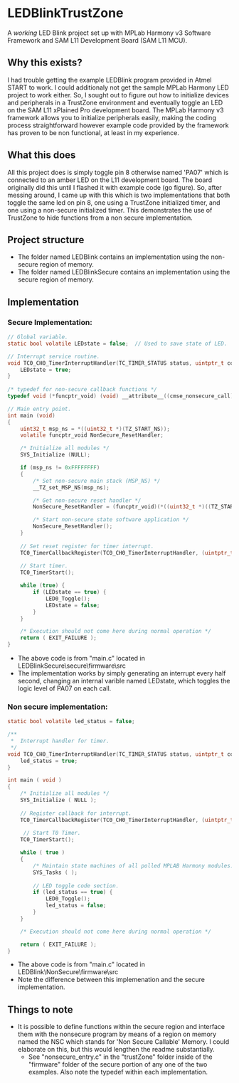 # LEDBlinkTrustZone
 A *working* LED Blink project set up with MPLab Harmony v3 Software Framework and SAM L11 Development Board (SAM L11 MCU). 

## Why this exists? 
I had trouble getting the example LEDBlink program provided in Atmel START to work. I could additionaly not get the sample MPLab Harmony LED project to work either. So, I sought out to figure out how to initialize devices and peripherals in a TrustZone environment and eventually toggle an LED on the SAM L11 xPlained Pro development board. The MPLab Harmony v3 framework allows you to initialize peripherals easily, making the coding process straightforward however example code provided by the framework has proven to be non functional, at least in my experience. 

## What this does
All this project does is simply toggle pin 8 otherwise named 'PA07' which is connected to an amber LED on the L11 development board. The board originally did this until I flashed it with example code (go figure). So, after messing around, I came up with this which is two implementations that both toggle the same led on pin 8, one using a TrustZone initialized timer, and one using a non-secure initialized timer. This demonstrates the use of TrustZone to hide functions from a non secure implementation.  

## Project structure
- The folder named LEDBlink contains an implementation using the non-secure region of memory.
- The folder named LEDBlinkSecure contains an implementation using the secure region of memory.

## Implementation
### Secure Implementation:
```C
// Global variable.
static bool volatile LEDstate = false;  // Used to save state of LED. 

// Interrupt service routine.
void TC0_CH0_TimerInterruptHandler(TC_TIMER_STATUS status, uintptr_t context) {
    LEDstate = true; 
}
    
/* typedef for non-secure callback functions */
typedef void (*funcptr_void) (void) __attribute__((cmse_nonsecure_call));

// Main entry point.
int main (void)
{
    uint32_t msp_ns = *((uint32_t *)(TZ_START_NS));
    volatile funcptr_void NonSecure_ResetHandler;

    /* Initialize all modules */
    SYS_Initialize (NULL);

    if (msp_ns != 0xFFFFFFFF)
    {
        /* Set non-secure main stack (MSP_NS) */
        __TZ_set_MSP_NS(msp_ns);

        /* Get non-secure reset handler */
        NonSecure_ResetHandler = (funcptr_void)(*((uint32_t *)((TZ_START_NS) + 4U)));

        /* Start non-secure state software application */
        NonSecure_ResetHandler();
    }
    
    // Set reset register for timer interrupt.
    TC0_TimerCallbackRegister(TC0_CH0_TimerInterruptHandler, (uintptr_t)NULL);
   
    // Start timer. 
    TC0_TimerStart();

    while (true) {
        if (LEDstate == true) {
            LED0_Toggle();
            LEDstate = false; 
        }
    }

    /* Execution should not come here during normal operation */
    return ( EXIT_FAILURE );
}

```
- The above code is from "main.c" located in LEDBlinkSecure\secure\firmware\src
- The implementation works by simply generating an interrupt every half second, changing an internal varible named LEDstate, which toggles the logic level of PA07 on each call. 
### Non secure implementation:
```C
static bool volatile led_status = false;

/**
 *  Interrupt handler for timer.
 */
void TC0_CH0_TimerInterruptHandler(TC_TIMER_STATUS status, uintptr_t context) {
    led_status = true;
}

int main ( void )
{
    /* Initialize all modules */
    SYS_Initialize ( NULL );
    
    // Register callback for interrupt.
    TC0_TimerCallbackRegister(TC0_CH0_TimerInterruptHandler, (uintptr_t)NULL);
    
     // Start T0 Timer. 
    TC0_TimerStart();

    while ( true )
    {
        /* Maintain state machines of all polled MPLAB Harmony modules. */
        SYS_Tasks ( );
        
        // LED toggle code section. 
        if (led_status == true) {
            LED0_Toggle();
            led_status = false;
        }
    }

    /* Execution should not come here during normal operation */

    return ( EXIT_FAILURE );
}
```
- The above code is from "main.c" located in LEDBlink\NonSecure\firmware\src
- Note the difference between this implemenation and the secure implementation.
## Things to note
- It is possible to define functions within the secure region and interface them with the nonsecure program by means of a region on memory named the NSC which stands for 'Non Secure Callable' Memory. I could elaborate on this, but this would lengthen the readme substantially. 
    - See "nonsecure_entry.c" in the "trustZone" folder inside of the "firmware" folder of the secure portion of any one of the two examples. Also note the typedef within each implementation.



